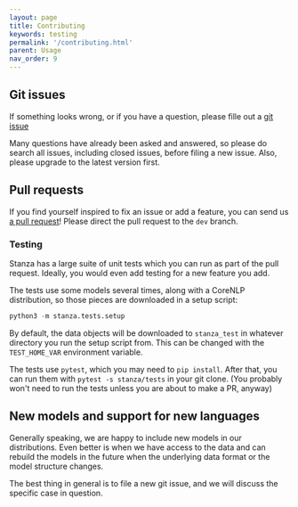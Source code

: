 ```yaml
---
layout: page
title: Contributing
keywords: testing
permalink: '/contributing.html'
parent: Usage
nav_order: 9
---
```


## Git issues

If something looks wrong, or if you have a question, please fille out a [git issue](https://github.com/stanfordnlp/stanza/issues)

Many questions have already been asked and answered, so please do
search all issues, including closed issues, before filing a new issue.
Also, please upgrade to the latest version first.

## Pull requests

If you find yourself inspired to fix an issue or add a feature, you can send us
[a pull request](https://github.com/stanfordnlp/stanza/pulls)!
Please direct the pull request to the `dev` branch.

### Testing

Stanza has a large suite of unit tests which you can run as part of
the pull request.  Ideally, you would even add testing for a new
feature you add.

The tests use some models several times, along with a CoreNLP
distribution, so those pieces are downloaded in a setup script:

```python
python3 -m stanza.tests.setup
```

By default, the data objects will be downloaded to `stanza_test` in
whatever directory you run the setup script from.
This can be changed with the `TEST_HOME_VAR` environment variable.

The tests use `pytest`, which you may need to `pip install`.
After that, you can run them with `pytest -s stanza/tests`
in your git clone.
(You probably won't need to run the tests unless you are about to make a PR, anyway)

## New models and support for new languages

Generally speaking, we are happy to include new models in our
distributions.  Even better is when we have access to the data and can
rebuild the models in the future when the underlying data format or
the model structure changes.

The best thing in general is to file a new git issue, and we will
discuss the specific case in question.
